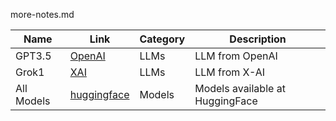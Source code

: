 more-notes.md



<!-- Sample Table  -->
| Name    | Link     | Category | Description |
| ------- | -------- | -------- | ----------- |  
| GPT3.5 | [OpenAI](https://openai.com/) | LLMs   | LLM from OpenAI   | 
| Grok1 | [XAI](https://x.ai/)| LLMs  | LLM from X-AI | 
| All Models | [huggingface](https://huggingface.co/models)| Models  | Models available at HuggingFace |  